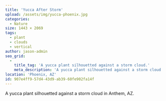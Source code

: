 ```yaml
---
title: 'Yucca After Storm'
upload: /assets/img/yucca-phoenix.jpg
categories:
  - Nature
size: 1443 × 2069
tags:
  - plant
  - clouds
  - vertical
author: jason-admin
seo_grid:
  -
    title_tag: 'A yucca plant silhouetted against a storm cloud.'
    meta_description: 'A yucca plant silhouetted against a storm cloud.'
location: 'Phoenix, AZ'
id: 907e4ff9-57d4-43d9-ab39-60fe902fa14f
---
```

A yucca plant silhouetted against a storm cloud in Anthem, AZ.